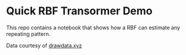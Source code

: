 # Quick RBF Transormer Demo

This repo contains a notebook that shows how a RBF can estimate any repeating pattern.

Data courtesy of [drawdata.xyz](https://drawdata.xyz/)
